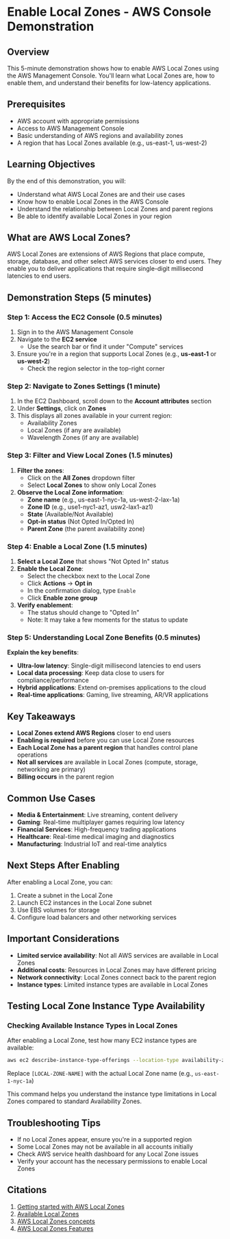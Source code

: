# Enable Local Zones - AWS Console Demonstration

## Overview
This 5-minute demonstration shows how to enable AWS Local Zones using the AWS Management Console. You'll learn what Local Zones are, how to enable them, and understand their benefits for low-latency applications.

## Prerequisites
- AWS account with appropriate permissions
- Access to AWS Management Console
- Basic understanding of AWS regions and availability zones
- A region that has Local Zones available (e.g., us-east-1, us-west-2)

## Learning Objectives
By the end of this demonstration, you will:
- Understand what AWS Local Zones are and their use cases
- Know how to enable Local Zones in the AWS Console
- Understand the relationship between Local Zones and parent regions
- Be able to identify available Local Zones in your region

## What are AWS Local Zones?
AWS Local Zones are extensions of AWS Regions that place compute, storage, database, and other select AWS services closer to end users. They enable you to deliver applications that require single-digit millisecond latencies to end users.

## Demonstration Steps (5 minutes)

### Step 1: Access the EC2 Console (0.5 minutes)
1. Sign in to the AWS Management Console
2. Navigate to the **EC2 service**
   - Use the search bar or find it under "Compute" services
3. Ensure you're in a region that supports Local Zones (e.g., **us-east-1** or **us-west-2**)
   - Check the region selector in the top-right corner

### Step 2: Navigate to Zones Settings (1 minute)
1. In the EC2 Dashboard, scroll down to the **Account attributes** section
2. Under **Settings**, click on **Zones**
3. This displays all zones available in your current region:
   - Availability Zones
   - Local Zones (if any are available)
   - Wavelength Zones (if any are available)

### Step 3: Filter and View Local Zones (1.5 minutes)
1. **Filter the zones**:
   - Click on the **All Zones** dropdown filter
   - Select **Local Zones** to show only Local Zones
2. **Observe the Local Zone information**:
   - **Zone name** (e.g., us-east-1-nyc-1a, us-west-2-lax-1a)
   - **Zone ID** (e.g., use1-nyc1-az1, usw2-lax1-az1)
   - **State** (Available/Not Available)
   - **Opt-in status** (Not Opted In/Opted In)
   - **Parent Zone** (the parent availability zone)

### Step 4: Enable a Local Zone (1.5 minutes)
1. **Select a Local Zone** that shows "Not Opted In" status
2. **Enable the Local Zone**:
   - Select the checkbox next to the Local Zone
   - Click **Actions** → **Opt in**
   - In the confirmation dialog, type `Enable`
   - Click **Enable zone group**
3. **Verify enablement**:
   - The status should change to "Opted In"
   - Note: It may take a few moments for the status to update

### Step 5: Understanding Local Zone Benefits (0.5 minutes)
**Explain the key benefits**:
- **Ultra-low latency**: Single-digit millisecond latencies to end users
- **Local data processing**: Keep data close to users for compliance/performance
- **Hybrid applications**: Extend on-premises applications to the cloud
- **Real-time applications**: Gaming, live streaming, AR/VR applications

## Key Takeaways
- **Local Zones extend AWS Regions** closer to end users
- **Enabling is required** before you can use Local Zone resources
- **Each Local Zone has a parent region** that handles control plane operations
- **Not all services** are available in Local Zones (compute, storage, networking are primary)
- **Billing occurs** in the parent region

## Common Use Cases
- **Media & Entertainment**: Live streaming, content delivery
- **Gaming**: Real-time multiplayer games requiring low latency
- **Financial Services**: High-frequency trading applications
- **Healthcare**: Real-time medical imaging and diagnostics
- **Manufacturing**: Industrial IoT and real-time analytics

## Next Steps After Enabling
After enabling a Local Zone, you can:
1. Create a subnet in the Local Zone
2. Launch EC2 instances in the Local Zone subnet
3. Use EBS volumes for storage
4. Configure load balancers and other networking services

## Important Considerations
- **Limited service availability**: Not all AWS services are available in Local Zones
- **Additional costs**: Resources in Local Zones may have different pricing
- **Network connectivity**: Local Zones connect back to the parent region
- **Instance types**: Limited instance types are available in Local Zones

## Testing Local Zone Instance Type Availability

### Checking Available Instance Types in Local Zones
After enabling a Local Zone, test how many EC2 instance types are available:

```bash
aws ec2 describe-instance-type-offerings --location-type availability-zone --region us-east-1 --output table | grep [LOCAL-ZONE-NAME] | wc -l
```

Replace `[LOCAL-ZONE-NAME]` with the actual Local Zone name (e.g., `us-east-1-nyc-1a`)

This command helps you understand the instance type limitations in Local Zones compared to standard Availability Zones.

## Troubleshooting Tips
- If no Local Zones appear, ensure you're in a supported region
- Some Local Zones may not be available in all accounts initially
- Check AWS service health dashboard for any Local Zone issues
- Verify your account has the necessary permissions to enable Local Zones

## Citations
1. [Getting started with AWS Local Zones](https://docs.aws.amazon.com/local-zones/latest/ug/getting-started.html)
2. [Available Local Zones](https://docs.aws.amazon.com/local-zones/latest/ug/available-local-zones.html)
3. [AWS Local Zones concepts](https://docs.aws.amazon.com/local-zones/latest/ug/concepts-local-zones.html)
4. [AWS Local Zones Features](https://aws.amazon.com/about-aws/global-infrastructure/localzones/features/)
